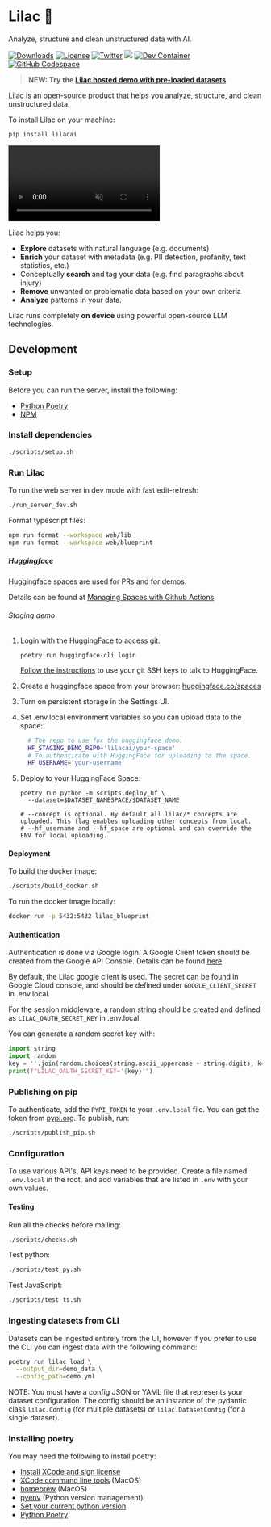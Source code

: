 # Lilac 🌸

Analyze, structure and clean unstructured data with AI.

[![Downloads](https://static.pepy.tech/badge/lilacai/month)](https://pepy.tech/project/lilacai)
[![License](https://img.shields.io/badge/License-Apache_2.0-blue.svg)](https://opensource.org/licenses/Apache-2.0)
[![Twitter](https://img.shields.io/twitter/follow/lilac_ai)](https://twitter.com/lilac_ai)
[![](https://dcbadge.vercel.app/api/server/Mq7AGrmv?compact=true&style=flat)](https://discord.gg/Mq7AGrmv)
[![Dev Container](https://img.shields.io/static/v1?label=Dev%20Containers&message=Open&color=blue&logo=visualstudiocode)](https://vscode.dev/redirect?url=vscode://ms-vscode-remote.remote-containers/cloneInVolume?url=https://github.com/lilacai/lilac)
[![GitHub Codespace](https://github.com/codespaces/badge.svg)](https://codespaces.new/lilacai/lilac)

> **NEW: Try the [Lilac hosted demo with pre-loaded datasets](https://lilacai-lilac.hf.space/)**

Lilac is an open-source product that helps you analyze, structure, and clean unstructured data.

To install Lilac on your machine:

```sh
pip install lilacai
```

<video loop muted autoplay controls src="docs/_static/lilac-welcome.mp4"></video>

Lilac helps you:

- **Explore** datasets with natural language (e.g. documents)
- **Enrich** your dataset with metadata (e.g. PII detection, profanity, text statistics, etc.)
- Conceptually **search** and tag your data (e.g. find paragraphs about injury)
- **Remove** unwanted or problematic data based on your own criteria
- **Analyze** patterns in your data.

Lilac runs completely **on device** using powerful open-source LLM technologies.

## Development

### Setup

Before you can run the server, install the following:

- [Python Poetry](https://pypi.org/project/poetry/)
- [NPM](https://docs.npmjs.com/downloading-and-installing-node-js-and-npm)

### Install dependencies

```sh
./scripts/setup.sh
```

### Run Lilac

To run the web server in dev mode with fast edit-refresh:

```sh
./run_server_dev.sh
```

Format typescript files:

```sh
npm run format --workspace web/lib
npm run format --workspace web/blueprint
```

##### Huggingface

Huggingface spaces are used for PRs and for demos.

Details can be found at
[Managing Spaces with Github Actions](https://huggingface.co/docs/hub/spaces-github-actions)

###### Staging demo

1. Login with the HuggingFace to access git.

   `poetry run huggingface-cli login`

   [Follow the instructions](https://huggingface.co/docs/hub/repositories-getting-started) to use
   your git SSH keys to talk to HuggingFace.

1. Create a huggingface space from your browser:
   [huggingface.co/spaces](https://huggingface.co/spaces)

1. Turn on persistent storage in the Settings UI.

1. Set .env.local environment variables so you can upload data to the space:

   ```sh
     # The repo to use for the huggingface demo.
     HF_STAGING_DEMO_REPO='lilacai/your-space'
     # To authenticate with HuggingFace for uploading to the space.
     HF_USERNAME='your-username'
   ```

1. Deploy to your HuggingFace Space:

   ```
   poetry run python -m scripts.deploy_hf \
     --dataset=$DATASET_NAMESPACE/$DATASET_NAME

   # --concept is optional. By default all lilac/* concepts are uploaded. This flag enables uploading other concepts from local.
   # --hf_username and --hf_space are optional and can override the ENV for local uploading.
   ```

#### Deployment

To build the docker image:

```sh
./scripts/build_docker.sh
```

To run the docker image locally:

```sh
docker run -p 5432:5432 lilac_blueprint
```

#### Authentication

Authentication is done via Google login. A Google Client token should be created from the Google API
Console. Details can be found [here](https://developers.google.com/identity/protocols/oauth2).

By default, the Lilac google client is used. The secret can be found in Google Cloud console, and
should be defined under `GOOGLE_CLIENT_SECRET` in .env.local.

For the session middleware, a random string should be created and defined as
`LILAC_OAUTH_SECRET_KEY` in .env.local.

You can generate a random secret key with:

```py
import string
import random
key = ''.join(random.choices(string.ascii_uppercase + string.digits, k=64))
print(f"LILAC_OAUTH_SECRET_KEY='{key}'")
```

### Publishing on pip

To authenticate, add the `PYPI_TOKEN` to your `.env.local` file. You can get the token from
[pypi.org](https://pypi.org/manage/project/lilacai/settings/). To publish, run:

```sh
./scripts/publish_pip.sh
```

### Configuration

To use various API's, API keys need to be provided. Create a file named `.env.local` in the root,
and add variables that are listed in `.env` with your own values.

#### Testing

Run all the checks before mailing:

```sh
./scripts/checks.sh
```

Test python:

```sh
./scripts/test_py.sh
```

Test JavaScript:

```sh
./scripts/test_ts.sh
```

### Ingesting datasets from CLI

Datasets can be ingested entirely from the UI, however if you prefer to use the CLI you can ingest
data with the following command:

```sh
poetry run lilac load \
  --output_dir=demo_data \
  --config_path=demo.yml
```

NOTE: You must have a config JSON or YAML file that represents your dataset configuration. The
config should be an instance of the pydantic class `lilac.Config` (for multiple datasets) or
`lilac.DatasetConfig` (for a single dataset).

### Installing poetry

You may need the following to install poetry:

- [Install XCode and sign license](https://apps.apple.com/us/app/xcode/id497799835?mt=12)
- [XCode command line tools](https://mac.install.guide/commandlinetools/4.html) (MacOS)
- [homebrew](https://brew.sh/) (MacOS)
- [pyenv](https://github.com/pyenv/pyenv) (Python version management)
- [Set your current python version](./.python-version)
- [Python Poetry](https://pypi.org/project/poetry/)
